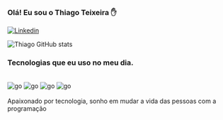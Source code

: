### Olá! Eu sou o Thiago Teixeira ✋ 

[![Linkedin](https://img.shields.io/badge/LinkedIn-0077B5?style=for-the-badge&logo=linkedin&logoColor=white)](https://www.linkedin.com/in/thiago-teixeira-11b246248//)

![Thiago GitHub stats](https://github-readme-stats.vercel.app/api?username=Thiagoteixeira18&show_icons=true&theme=radical)

### Tecnologias que eu uso no meu dia.

<div style="display: inline_block"><br/>
    <img aling="center" alt="go" src="https://img.shields.io/badge/Go-00ADD8?style=for-the-badge&logo=go&logoColor=white">
   <img aling="center" alt="go" src="https://img.shields.io/badge/HTML-239120?style=for-the-badge&logo=html5&logoColor=white">
    <img aling="center" alt="go" src="https://img.shields.io/badge/CSS-239120?&style=for-the-badge&logo=css3&logoColor=white">
     <img aling="center" alt="go" src="https://img.shields.io/badge/JavaScript-F7DF1E?style=for-the-badge&logo=javascript&logoColor=black">
</div><br/>
Apaixonado por tecnologia, sonho em mudar a vida das pessoas com a programação
